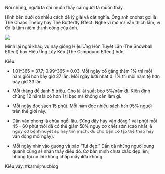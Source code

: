 Nói chung, người ta chỉ muốn thấy cái người ta muốn thấy.

Hình bên dưới có nhiều cách để lý giải và cắt nghĩa. Ông anh xnohat gọi là The Chaos Theory hay The Butterfly Effect. Nghe vĩ mô mà vẫn thích lắm, vì đó là tâm niệm thành công của ảnh.

![](https://media.giphy.com/media/kyb479u1e1SLe/giphy.gif)

Mình lại nghĩ khác; vụ này giống Hiệu Ứng Hòn Tuyết Lăn (The Snowball Effect) hay Hiệu Ứng Lũy Kép (The Compound Effect) hơn.

Kiểu:

- 1.01^365 = 37.7; 0.99^365 = 0.03. Mỗi ngày cố gắng thêm 1% thì mỗi năm giỏi hơn bây giờ 37 lần. Mỗi ngày lười nhát đi 1% thì mỗi năm tệ hơn bây giờ 33 lần.

- Mỗi tháng để dành 5 triệu. Cho là lãi suất bèo 5%/năm đi. Kiên định chừng 12 năm là có hơn 1 tỉ bạc mà không cần làm gì.

- Mỗi ngày đọc sách 15 phút. Mỗi năm đọc nhiều sách hơn 95% người trên thế giới này.

- Dân văn phòng là chúa ngồi lâu. Đứng dậy hay vận động 1 vài phút mỗi 45 - 60 phút thôi đã có thể giảm 50% nguy cơ chết sớm (cao nhất là nguy cơ bệnh huyết áp hay tim mạch, dù cho bạn có tập thể thao hay vận động mỗi ngày).

- Mỗi ngày nhìn vào gương và bảo "Tui đẹp." Dần dà những người xung quanh cũng sẽ nhận thấy điều đó. Cơ bản mình chưa chắc đẹp lên, nhưng tụi nó thì không chấp mấy đứa khùng.

Kiểu vậy. 
‪#‎karmiphucblog
